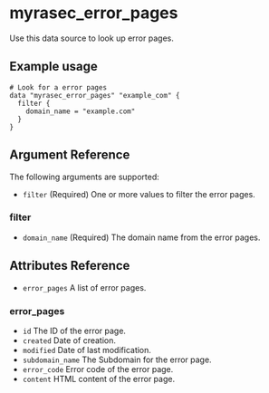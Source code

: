 # myrasec_error_pages

Use this data source to look up error pages.

## Example usage

```hcl
# Look for a error pages
data "myrasec_error_pages" "example_com" {
  filter {
    domain_name = "example.com"
  }
}
```

## Argument Reference

The following arguments are supported:

* `filter` (Required) One or more values to filter the error pages.

### filter
* `domain_name` (Required) The domain name from the error pages.

## Attributes Reference
* `error_pages` A list of error pages.

### error_pages
* `id` The ID of the error page.
* `created` Date of creation.
* `modified` Date of last modification.
* `subdomain_name` The Subdomain for the error page.
* `error_code` Error code of the error page.
* `content` HTML content of the error page.
